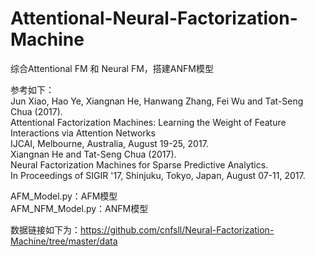 # Attentional-Neural-Factorization-Machine
综合Attentional FM 和 Neural FM，搭建ANFM模型  

参考如下：  
Jun Xiao, Hao Ye, Xiangnan He, Hanwang Zhang, Fei Wu and Tat-Seng Chua (2017).  
Attentional Factorization Machines: Learning the Weight of Feature Interactions via Attention Networks  
IJCAI, Melbourne, Australia, August 19-25, 2017.  
Xiangnan He and Tat-Seng Chua (2017).   
Neural Factorization Machines for Sparse Predictive Analytics.  
In Proceedings of SIGIR '17, Shinjuku, Tokyo, Japan, August 07-11, 2017.  

AFM_Model.py：AFM模型  
AFM_NFM_Model.py：ANFM模型  

数据链接如下为：https://github.com/cnfsll/Neural-Factorization-Machine/tree/master/data

